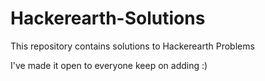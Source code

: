 # Hackerearth-Solutions
This repository contains solutions to Hackerearth Problems

I've made it open to everyone
keep on adding :)
